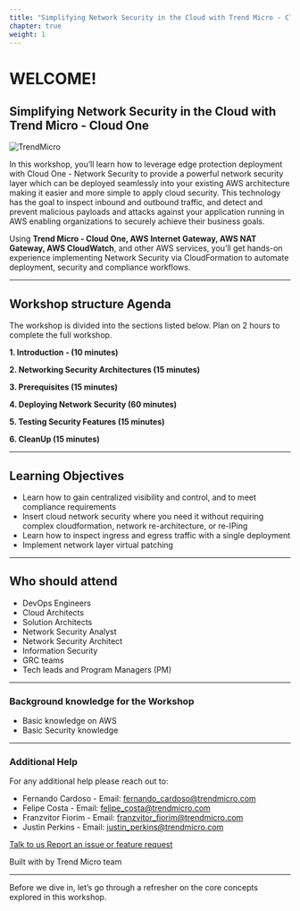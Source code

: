 ```yaml
---
title: "Simplifying Network Security in the Cloud with Trend Micro - Cloud One"
chapter: true
weight: 1
---
```


# WELCOME!

## Simplifying Network Security in the Cloud with Trend Micro - Cloud One
![TrendMicro](/images/logo.png)

In this workshop, you’ll learn how to leverage edge protection deployment with Cloud One - Network Security to provide a powerful network security layer which can be deployed seamlessly into your existing AWS architecture making it easier and more simple to apply cloud security. This technology has the goal to inspect inbound and outbound traffic, and detect and prevent malicious payloads and attacks against your application running in AWS enabling organizations to securely achieve their business goals.

Using **Trend Micro - Cloud One, AWS Internet Gateway, AWS NAT Gateway, AWS CloudWatch**, and other AWS services, you’ll get hands-on experience implementing Network Security via CloudFormation to automate deployment, security and compliance workflows. 

--------

## Workshop structure Agenda 

The workshop is divided into the sections listed below. Plan on 2 hours to complete the full workshop.


<span style="color: #4e3eb1;"><i class='fas fa-check fa-xs'></i></span> <b> 1. Introduction - (10 minutes)</b> 

<span style="color: #4e3eb1;"><i class='fas fa-check fa-xs'></i></span> <b> 2. Networking Security Architectures (15 minutes)</b> 

<span style="color: #4e3eb1;"><i class='fas fa-check fa-xs'></i></span> <b> 3. Prerequisites (15 minutes)</b>

<span style="color: #4e3eb1;"><i class='fas fa-check fa-xs'></i></span> <b> 4. Deploying Network Security (60 minutes)</b>

<span style="color: #4e3eb1;"><i class='fas fa-check fa-xs'></i></span> <b> 5. Testing Security Features (15 minutes)</b>

<span style="color: #4e3eb1;"><i class='fas fa-check fa-xs'></i></span> <b> 6. CleanUp (15 minutes)</b>

--------

## Learning Objectives
- Learn how to gain centralized visibility and control, and to meet compliance requirements
- Insert cloud network security where you need it without requiring complex cloudformation, network re-architecture, or re-IPing
- Learn how to inspect ingress and egress traffic with a single deployment
- Implement network layer virtual patching

--------

## Who should attend
- DevOps Engineers
- Cloud Architects
- Solution Architects
- Network Security Analyst 
- Network Security Architect
- Information Security
- GRC teams
- Tech leads and Program Managers (PM)

--------

### **Background knowledge for the Workshop**
- Basic knowledge on AWS
- Basic Security knowledge

--------

### **Additional Help**
For any additional help please reach out to: 

- Fernando Cardoso - Email: fernando_cardoso@trendmicro.com
- Felipe Costa - Email: felipe_costa@trendmicro.com
- Franzvitor Fiorim - Email: franzvitor_fiorim@trendmicro.com
- Justin Perkins - Email: justin_perkins@trendmicro.com

<p>
<a  href="mailto:fernando_cardoso@trendmicro.com;felipe_costa@trendmicro.com;franzvitor_fiorim@trendmicro.com;justin_perkins@trendmicro.com?subject=Simplifying Network Security in the Cloud with Trend Micro - Cloud One"  target="_blank" rel="noopener noreferrer"  class="btn btn-default">  
  Talk to us
  <i class="fas fa-paper-plane"></i>
</a>

<a  href="https://github.com/aws-samples/aws-modernization-with-trend-micro/issues/new" target="_blank" rel="noopener noreferrer"  class="btn btn-default">  
  <i class="fas fa-bug"></i>
  Report an issue or feature request
</a>
</p>
</li>
</ul>
<p>Built with <i class="far fa-heart" style="color: red;"></i> by Trend Micro team</p>

--------

Before we dive in, let’s go through a refresher on the core concepts explored in this workshop.
